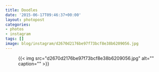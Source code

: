 ```yaml
---
title: Doodles
date: '2015-06-17T09:46:37+00:00'
layout: photopost
categories:
- photos
- instagram
tags: []
image: blog/instagram/d2670d2176be97f73bcf8e38b6209056.jpg
---
```


<figure class="photo photo--square">
  {{< img src="d2670d2176be97f73bcf8e38b6209056.jpg" alt="" caption="" >}}

</figure>



